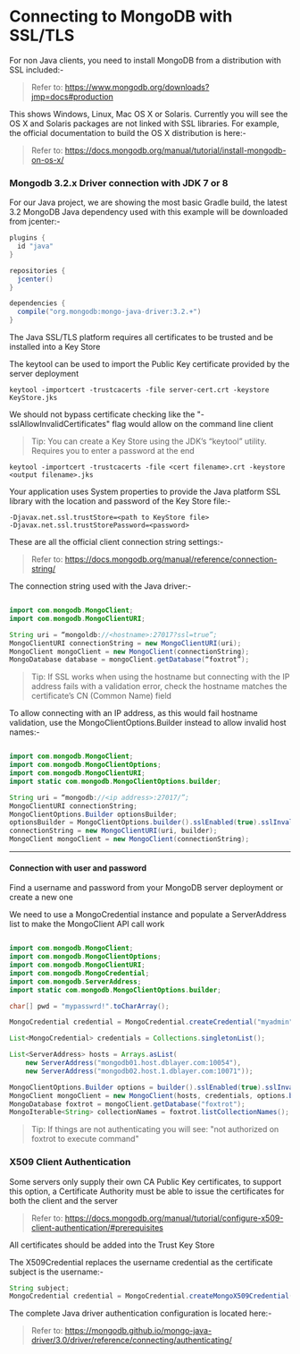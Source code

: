 # Connecting to MongoDB with SSL/TLS

For non Java clients, you need to install MongoDB from a distribution with SSL included:-

>Refer to: https://www.mongodb.org/downloads?jmp=docs#production

This shows Windows, Linux, Mac OS X or Solaris. Currently you will see the OS X and Solaris packages are not linked with SSL libraries.
For example, the official documentation to build the OS X distribution is here:-

>Refer to: https://docs.mongodb.org/manual/tutorial/install-mongodb-on-os-x/

### Mongodb 3.2.x Driver connection with JDK 7 or 8

For our Java project, we are showing the most basic Gradle build, the latest 3.2 MongoDB Java dependency used with this example will be downloaded from jcenter:-

``` gradle
plugins {
  id "java"
}

repositories {
  jcenter()
}

dependencies {
  compile("org.mongodb:mongo-java-driver:3.2.+")
}
```

The Java SSL/TLS platform requires all certificates to be trusted and be installed into a Key Store

The keytool can be used to import the Public Key certificate provided by the server deployment

```
keytool -importcert -trustcacerts -file server-cert.crt -keystore KeyStore.jks
```

We should not bypass certificate checking like the "-sslAllowInvalidCertificates" flag would allow on the command line client

>Tip: You can create a Key Store using the JDK’s “keytool” utility. Requires you to enter a password at the end

```
keytool -importcert -trustcacerts -file <cert filename>.crt -keystore <output filename>.jks
```

Your application uses System properties to provide the Java platform SSL library with the location and password of the Key Store file:-

```
-Djavax.net.ssl.trustStore=<path to KeyStore file>
-Djavax.net.ssl.trustStorePassword=<password>
```

These are all the official client connection string settings:-

> Refer to: https://docs.mongodb.org/manual/reference/connection-string/

The connection string used with the Java driver:-

``` java

import com.mongodb.MongoClient;
import com.mongodb.MongoClientURI;

String uri = “mongoldb://<hostname>:27017?ssl=true”;
MongoClientURI connectionString = new MongoClientURI(uri);
MongoClient mongoClient = new MongoClient(connectionString);
MongoDatabase database = mongoClient.getDatabase(“foxtrot”);
```

>Tip: If SSL works when using the hostname but connecting with the IP address fails with a validation error, check the hostname matches the certificate’s CN (Common Name) field

To allow connecting with an IP address, as this would fail hostname validation, use the MongoClientOptions.Builder instead to allow invalid host names:-

``` java

import com.mongodb.MongoClient;
import com.mongodb.MongoClientOptions;
import com.mongodb.MongoClientURI;
import static com.mongodb.MongoClientOptions.builder;

String uri = “mongodb://<ip address>:27017/”;
MongoClientURI connectionString;
MongoClientOptions.Builder optionsBuilder;
optionsBuilder = MongoClientOptions.builder().sslEnabled(true).sslInvalidHostNameAllowed(true);
connectionString = new MongoClientURI(uri, builder);
MongoClient mongoClient = new MongoClient(connectionString);
```
---

#### Connection with user and password

Find a username and password from your MongoDB server deployment or create a new one

We need to use a MongoCredential instance and populate a ServerAddress list to make the MongoClient API call work

``` java

import com.mongodb.MongoClient;
import com.mongodb.MongoClientOptions;
import com.mongodb.MongoClientURI;
import com.mongodb.MongoCredential;
import com.mongodb.ServerAddress;
import static com.mongodb.MongoClientOptions.builder;

char[] pwd = "mypasswrd!".toCharArray();

MongoCredential credential = MongoCredential.createCredential("myadmin", "admin", pwd); // user "myadmin" on admin database

List<MongoCredential> credentials = Collections.singletonList();

List<ServerAddress> hosts = Arrays.asList(
    new ServerAddress("mongodb01.host.dblayer.com:10054"),
    new ServerAddress("mongodb02.host.1.dblayer.com:10071"));

MongoClientOptions.Builder options = builder().sslEnabled(true).sslInvalidHostNameAllowed(true);
MongoClient mongoClient = new MongoClient(hosts, credentials, options.build);
MongoDatabase foxtrot = mongoClient.getDatabase("foxtrot");
MongoIterable<String> collectionNames = foxtrot.listCollectionNames();
```

> Tip: If things are not authenticating you will see: "not authorized on foxtrot to execute command"

### X509 Client Authentication

Some servers only supply their own CA Public Key certificates, to support this option, a Certificate Authority must be able to issue the certificates for both the client and the server

> Refer to: https://docs.mongodb.org/manual/tutorial/configure-x509-client-authentication/#prerequisites

All certificates should be added into the Trust Key Store

The X509Credential replaces the username credential as the certificate subject is the username:-

``` java
String subject;
MongoCredential credential = MongoCredential.createMongoX509Credential(subject);
```

The complete Java driver authentication configuration is located here:-

> Refer to: https://mongodb.github.io/mongo-java-driver/3.0/driver/reference/connecting/authenticating/